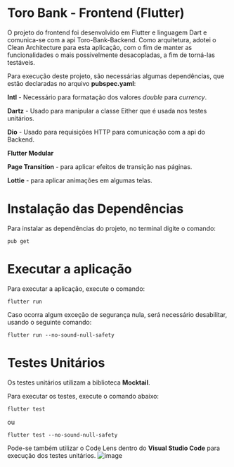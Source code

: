 # Toro Bank - Frontend (Flutter)

O projeto do frontend foi desenvolvido em Flutter e linguagem Dart e comunica-se com a api Toro-Bank-Backend.
Como arquitetura, adotei o Clean Architecture para esta aplicação, com o fim de manter as funcionalidades o mais possivelmente desacopladas, a fim de torná-las testáveis.

Para execução deste projeto, são necessárias algumas dependências, que estão declaradas no arquivo **pubspec.yaml**:

**Intl** - Necessário para formatação dos valores *double* para *currency*.

**Dartz** - Usado para manipular a classe Either que é usada nos testes unitários.

**Dio** - Usado para requisições HTTP para comunicação com a api do Backend.

**Flutter Modular**

**Page Transition** - para aplicar efeitos de transição nas páginas.

**Lottie** - para aplicar animações em algumas telas.


# Instalação das Dependências
Para instalar as dependências do projeto, no terminal digite o comando:

```
pub get
```

# Executar a aplicação
Para executar a aplicação, execute o comando:
```
flutter run
```
Caso ocorra algum exceção de segurança nula, será necessário desabilitar, usando o seguinte comando:

```
flutter run --no-sound-null-safety
```



# Testes Unitários
Os testes unitários utilizam a biblioteca **Mocktail**.

Para executar os testes, execute o comando abaixo:

```
flutter test
```
ou 
```
flutter test --no-sound-null-safety
```

Pode-se também utilizar o Code Lens dentro do **Visual Studio Code** para execução dos testes unitários.
![image](https://user-images.githubusercontent.com/79017725/169449271-b4ddf17a-84f8-4964-aa8d-d46f0e533b91.png)

